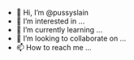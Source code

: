 - 👋 Hi, I’m @pussyslain
- 👀 I’m interested in ...
- 🌱 I’m currently learning ...
- 💞️ I’m looking to collaborate on ...
- 📫 How to reach me ...

<!---
pussyslain/pussyslain is a ✨ special ✨ repository because its `README.md` (this file) appears on your GitHub profile.
You can click the Preview link to take a look at your changes.
--->
